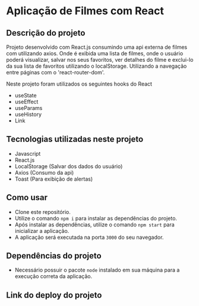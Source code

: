 # Aplicação de Filmes com React

## Descrição do projeto
Projeto desenvolvido com React.js consumindo uma api externa de filmes com utilizando axios. Onde é exibida uma lista de filmes, onde o usuário poderá visualizar, salvar nos seus favoritos, ver detalhes do filme e exclui-lo da sua lista de favoritos utilizando o localStorage. Utilizando a navegação entre páginas com o 'react-router-dom'.

Neste projeto foram utilizados os seguintes hooks do React

- useState
- useEffect
- useParams
- useHistory
- Link

## Tecnologias utilizadas neste projeto
- Javascript
- React.js
- LocalStorage (Salvar dos dados do usuário)
- Axios (Consumo da api)
- Toast (Para exibição de alertas)

## Como usar
- Clone este repositório.
- Utilize o comando `npm i` para instalar as dependências do projeto.
- Após instalar as dependências, utilize o comando `npm start` para inicializar a aplicação.
- A aplicação será executada na porta `3000` do seu navegador.

## Dependências do projeto
- Necessário possuir o pacote `node` instalado em sua máquina para a execução correta da aplicação.


## Link do deploy do projeto